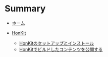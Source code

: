 # Summary

* [ホーム](README.md)

* [HonKit](/HonKit/README.md)
  * [HonKitのセットアップとインストール](/HonKit/install.md)
  * [HonKitでビルドしたコンテンツを公開する](/HonKit/develop.md)